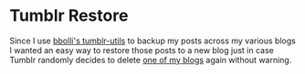 # Tumblr Restore

Since I use [bbolli's tumblr-utils](https://github.com/bbolli/tumblr-utils) to backup my posts across my various blogs I wanted an easy way to restore those posts to a new blog just in case Tumblr randomly decides to delete [one of my blogs](http://bubblessoc.tumblr.com/) again without warning.
